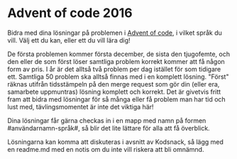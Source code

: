 # Advent of code 2016 #
Bidra med dina lösningar på problemen i [Advent of code](http://adventofcode.com/), i vilket språk du vill. Välj ett du kan, eller ett du vill lära dig!

De första problemen kommer första december, de sista den tjugofemte, och den eller de som först löser samtliga problem korrekt kommer att få någon form av pris. I år är det alltså två problem per dag istället för som tidigare ett. Samtliga 50 problem ska alltså finnas med i en komplett lösning. "Först" räknas utifrån tidsstämpeln på den merge request som gör din (eller era, samarbete uppmuntras) lösning komplett och korrekt. Det är givetvis fritt fram att bidra med lösningar för så många eller få problem man har tid och lust med, tävlingsmomentet är inte det viktiga här!

Dina lösningar får gärna checkas in i en mapp med namn på formen #användarnamn-språk#, så blir det lite lättare för alla att få överblick.

Lösningarna kan komma att diskuteras i avsnitt av Kodsnack, så lägg med en readme.md med en notis om du inte vill riskera att bli omnämnd.

